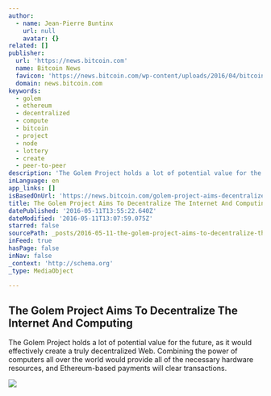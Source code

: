 ```yaml
---
author:
  - name: Jean-Pierre Buntinx
    url: null
    avatar: {}
related: []
publisher:
  url: 'https://news.bitcoin.com'
  name: Bitcoin News
  favicon: 'https://news.bitcoin.com/wp-content/uploads/2016/04/bitcoin_fav.png'
  domain: news.bitcoin.com
keywords:
  - golem
  - ethereum
  - decentralized
  - compute
  - bitcoin
  - project
  - node
  - lottery
  - create
  - peer-to-peer
description: 'The Golem Project holds a lot of potential value for the future, as it would effectively create a truly decentralized Web. Combining the power of computers all over the world would provide all of the necessary hardware resources, and Ethereum-based payments will clear transactions.'
inLanguage: en
app_links: []
isBasedOnUrl: 'https://news.bitcoin.com/golem-project-aims-decentralize-internet-computing/'
title: The Golem Project Aims To Decentralize The Internet And Computing
datePublished: '2016-05-11T13:55:22.640Z'
dateModified: '2016-05-11T13:07:59.075Z'
starred: false
sourcePath: _posts/2016-05-11-the-golem-project-aims-to-decentralize-the-internet-and-comp.md
inFeed: true
hasPage: false
inNav: false
_context: 'http://schema.org'
_type: MediaObject

---
```

<article style=""><h1>The Golem Project Aims To Decentralize The Internet And Computing</h1><p>The Golem Project holds a lot of potential value for the future, as it would effectively create a truly decentralized Web. Combining the power of computers all over the world would provide all of the necessary hardware resources, and Ethereum-based payments will clear transactions.</p><img src="https://news.bitcoin.com/wp-content/uploads/2016/05/shutterstock_82795300.jpg" /></article>